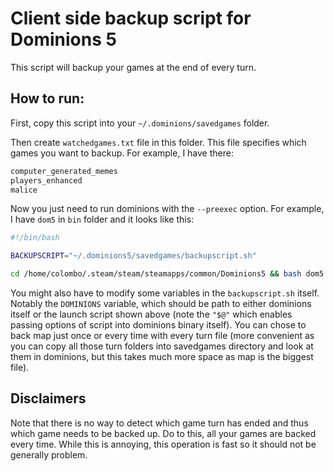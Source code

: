 # Client side backup script for Dominions 5

This script will backup your games at the end of every turn.

## How to run:

First, copy this script into your `~/.dominions/savedgames` folder.

Then create `watchedgames.txt` file in this folder. This file specifies which games you want to backup. For example, I have there:
```bash
computer_generated_memes
players_enhanced
malice
```

Now you just need to run dominions with the `--preexec` option. For example, I have `dom5` in `bin` folder and it looks like this:

```bash
#!/bin/bash

BACKUPSCRIPT="~/.dominions5/savedgames/backupscript.sh"

cd /home/colombo/.steam/steam/steamapps/common/Dominions5 && bash dom5.sh --nosteam --multiai 0 --preexec ${BACKUPSCRIPT} "$@"
```

You might also have to modify some variables in the `backupscript.sh` itself. Notably the `DOMINIONS` variable, which should be path to either dominions itself or the launch script shown above (note the `"$@"` which enables passing options of script into dominions binary itself). You can chose to back map just once or every time with every turn file (more convenient as you can copy all those turn folders into savedgames directory and look at them in dominions, but this takes much more space as map is the biggest file).

## Disclaimers
Note that there is no way to detect which game turn has ended and thus which game needs to be backed up. Do to this, all your games are backed every time. While this is annoying, this operation is fast so it should not be generally problem.
